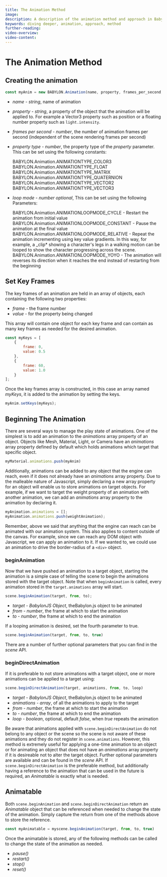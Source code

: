 ```yaml
---
title: The Animation Method
image: 
description: A description of the animation method and approach in Babylon.js.
keywords: diving deeper, animation, approach, method
further-reading:
video-overview:
video-content:
---
```


# The Animation Method

## Creating the animation
```javascript
const myAnim = new BABYLON.Animation(name, property, frames_per_second, property_type, loop_mode)
```
-   _name_ - _string_, name of animation

-   _property_ - _string_, a property of the object that the animation will be applied to. For example a Vector3 property such as position or a floating number property such as `light.intensity`.

-   _frames per second_ - _number_, the number of animation frames per second (independent of the scene rendering frames per second)

-   _property type_ - _number_, the property type of the _property_ parameter. This can be set using the following constants:

    BABYLON.Animation.ANIMATIONTYPE_COLOR3  
    BABYLON.Animation.ANIMATIONTYPE_FLOAT  
    BABYLON.Animation.ANIMATIONTYPE_MATRIX  
    BABYLON.Animation.ANIMATIONTYPE_QUATERNION  
    BABYLON.Animation.ANIMATIONTYPE_VECTOR2  
    BABYLON.Animation.ANIMATIONTYPE_VECTOR3

-   _loop mode_ - _number optional_, This can be set using the following Parameters:

    BABYLON.Animation.ANIMATIONLOOPMODE_CYCLE - Restart the animation from initial value  
    BABYLON.Animation.ANIMATIONLOOPMODE_CONSTANT - Pause the animation at the final value  
    BABYLON.Animation.ANIMATIONLOOPMODE_RELATIVE - Repeat the animation incrementing using key value gradients. In this way, for example, a \_clip* showing a character's legs in a walking motion can be looped to show the character progressing across the scene.
    BABYLON.Animation.ANIMATIONLOOPMODE_YOYO - The animation will reverses its direction when it reaches the end instead of restarting from the beginning

## Set Key Frames
The key frames of an animation are held in an array of objects, each containing the following two properties:

- _frame_ - the frame number
- _value_ - for the property being changed

This array will contain one object for each key frame and can contain as many key frames as needed for the desired animation.

```javascript
const myKeys = [
    {
        frame: 0,
        value: 0.5
    },
    {
        frame: 60,
        value: 1.0
    }
];
```

Once the key frames array is constructed, in this case an array named *myKeys*, it is added to the animation by setting the keys.

```javascript
myAnim.setKeys(myKeys);
```

## Beginning The Animation

There are several ways to manage the play state of animations. One of the simplest is to add an animation to the *animations* array property of an object. Objects like Mesh, Material, Light, or Camera have an *animations* array property defined by default which holds animations which target that specific object.  

```javascript
myMaterial.animations.push(myAnim)
```

Additionally, animations can be added to any object that the engine can reach, even if it does not already have an *animations* array property. Due to the malleable nature of Javascript, simply declaring a new array property for an object will enable us to store animations on target objects. For example, if we want to target the weight property of an animation with another animation, we can add an *animations* array property to the animation by declaring it.

```javascript
myAnimation.animations = [];
myAnimation.animations.push(weightAnimation);

```

Remember, above we said that anything that the engine can reach can be animated with our animation system. This also applies to content outside of the canvas. For example, since we can reach any DOM object with Javascript, we can apply an animation to it. If we wanted to, we could use an animation to drive the border-radius of a `<div>` object.

### beginAnimation

Now that we have pushed an animation to a target object, starting the animation is a simple case of telling the scene to begin the animations stored with the target object. Note that when `beginAnimation` is called, every animation stored in the `target.animations` array will start.

```javascript
scene.beginAnimation(target, from, to);
```

-   _target_ - _BabylonJS Object_, theBabylon.js object to be animated
-   _from_ - _number_, the frame at which to start the animation
-   _to_ - _number_, the frame at which to end the animation


If a looping animation is desired, set the fourth parameter to true.
```javascript
scene.beginAnimation(target, from, to, true)
```

<Playground id="#7V0Y1I" title="Basic Sliding Box Animation" description="An example of basic animation by sliding a box." image="/img/playgroundsAndNMEs/divingDeeperAnimationDesign1.jpg"/>

There are a number of further optional parameters that you can find in the *scene* API.

### beginDirectAnimation

If it is preferable to not store animations with a target object, one or more animations can be applied to a target using:
```javascript
scene.beginDirectAnimation(target, animations, from, to, loop)
```

-   _target_ - _BabylonJS Object_, theBabylon.js object to be animated
-   _animations_ - _array_, of all the animations to apply to the target
-   _from_ - _number_, the frame at which to start the animation
-   _to_ - _number_, the frame at which to end the animation
-   _loop_ - _boolean_, optional, default *false*, when *true* repeats the animation

Be aware that animations applied with `scene.beginDirectAnimation` do not belong to any object or the scene so the scene is not aware of these animations and they do not register in `scene.animations`. However, this method is extremely useful for applying a one-time animation to an object or for animating an object that does not have an *animations* array property if it is desireable not to alter the target object. Further optional parameters are available and can be found in the *scene* API. If `scene.beginDirectAnimation` is the preferable method, but additionally having a reference to the animation that can be used in the future is required, an *Animatable* is exactly what is needed.

<Playground id="#7V0Y1I#1" title="Sliding Box Direct Animation" description="An example of sliding a box with direct animation." image="/img/playgroundsAndNMEs/divingDeeperAnimationDesign1.jpg" isMain={true} category="Animation"/> 

## Animatable

Both `scene.beginAnimation` and `scene.beginDirectAnimation` return an *Animatable* object that can be referenced when needed to change the state of the animation. Simply capture the return from one of the methods above to store the reference.

```javascript
const myAnimatable = myscene.beginAnimation(target, from, to, true)
```

Once the animatable is stored, any of the following methods can be called to change the state of the animation as needed.

- _pause()_
- _restart()_
- _stop()_
- _reset()_

<Playground id="#7V0Y1I#2" title="Box animation stop after 5 secs" description="An example of stopping an animation after specific amount of time." image="/img/playgroundsAndNMEs/divingDeeperAnimationDesign1.jpg" isMain={true} category="Animation"/>  
